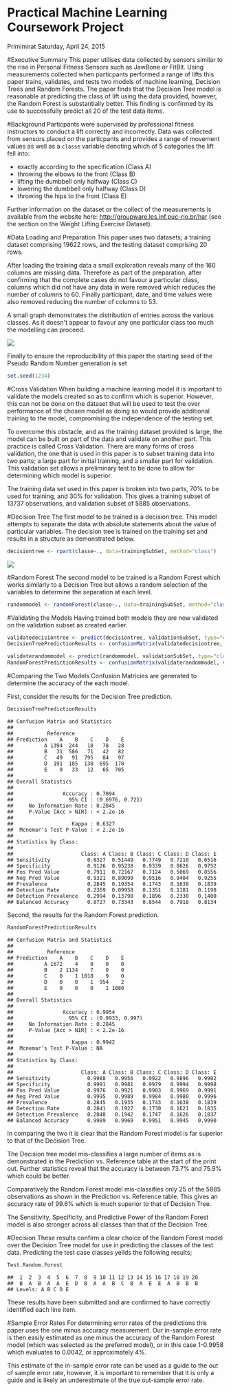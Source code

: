 # Practical Machine Learning Coursework Project
Primimirat
Saturday, April 24, 2015  





#Executive Summary
This paper utilises data collected by sensors similar to the rise in Personal Fitness Sensors such as JawBone or FitBit. Using measurements collected when particpants performed a range of lifts this paper trains, validates, and tests two models of machine learning, Decision Trees and Random Forests. 
The paper finds that the Decision Tree model is reasonable at predicting the class of lift using the data provided, however, the Random Forest is substantially better. This finding is confirmed by its use to successfully predict all 20 of the test data items. 

#Background
Particpants were supervised by professional fitness instructors to conduct a lift correctly and incorrectly. Data was collected from sensors placed on the particpants and provides a range of movement values as well as a ```classe``` variable denoting which of 5 categories the lift fell into: 

* exactly according to the specification (Class A)
* throwing the elbows to the front (Class B)
* lifting the dumbbell only halfway (Class C)
* lowering the dumbbell only halfway (Class D)
* throwing the hips to the front (Class E)


Further information on the dataset or the collect of the measurements is available from the website here: http://groupware.les.inf.puc-rio.br/har (see the section on the Weight Lifting Exercise Dataset).

#Data Loading and Preparation
This paper uses two datasets; a training dataset comprising 19622 rows, and the testing dataset comprising 20 rows. 

After loading the training data a small exploration reveals many of the 160 columns are missing data. Therefore as part of the preparation, after confirming that the complete cases do not favour a particular class, columns which did not have any data in were removed which reduces the number of columns to 60. Finally participant, date, and time values were also removed reducing the number of columns to 53. 

A small graph demonstrates the distribution of entries across the various classes. As it doesn't appear to favour any one particular class too much the modelling can proceed. 


![](Coursework_Markdown_files/figure-html/unnamed-chunk-4-1.png) 

Finally to ensure the reproducibility of this paper the starting seed of the Pseudo Random Number generation is set 

```r
set.seed(1234)
```

#Cross Validation
When building a machine learning model it is important to validate the models created so as to confirm which is superior. However, this can not be done on the dataset that will be used to test the over performance of the chosen model as doing so would provide additional training to the model, compromising the independence of the testing set. 

To overcome this obstacle, and as the training dataset provided is large, the model can be built on part of the data and validate on another part. This practice is called Cross Validation. There are many forms of cross validation, the one that is used in this paper is to subset training data into two parts; a large part for initial training, and a smaller part for validation. This validation set allows a preliminary test to be done to allow for determining which model is superior. 

The training data set used in this paper is broken into two parts, 70% to be used for training, and 30% for validation. This gives a training subset of 13737 observations, and validation subset of 5885 observations. 

#Decision Tree
The first model to be trained is a decision tree. This model attempts to separate the data with absolute statements about the value of particular variables. The decision tree is trained on the training set and results in a structure as demonstrated below. 



```r
decisiontree <- rpart(classe~., data=trainingSubSet, method="class")
```
![](Coursework_Markdown_files/figure-html/unnamed-chunk-7-1.png) 

#Random Forest
The second model to be trained is a Random Forest which works similarly to a Decision Tree but allows a random selection of the variables to determine the separation at each level. 


```r
randommodel <- randomForest(classe~., data=trainingSubSet, method="class")
```

#Validating the Models
Having trained both models they are now validated on the validation subset as created earlier. 


```r
validatedecisiontree <- predict(decisiontree, validationSubSet, type="class")
DecisionTreePredictionResults <- confusionMatrix(validatedecisiontree, validationSubSet$classe)
```


```r
validaterandommodel <- predict(randommodel, validationSubSet, type="class")
RandomForestPredictionResults <- confusionMatrix(validaterandommodel, validationSubSet$classe)
```

#Comparing the Two Models
Confusion Matricies are generated to determine the accuracy of the each model. 

First, consider the results for the Decision Tree prediction.


```r
DecisionTreePredictionResults
```

```
## Confusion Matrix and Statistics
## 
##           Reference
## Prediction    A    B    C    D    E
##          A 1394  244   18   78   28
##          B   31  586   71   42   82
##          C   49   91  795   84   97
##          D  191  185  130  695  170
##          E    9   33   12   65  705
## 
## Overall Statistics
##                                          
##                Accuracy : 0.7094         
##                  95% CI : (0.6976, 0.721)
##     No Information Rate : 0.2845         
##     P-Value [Acc > NIR] : < 2.2e-16      
##                                          
##                   Kappa : 0.6327         
##  Mcnemar's Test P-Value : < 2.2e-16      
## 
## Statistics by Class:
## 
##                      Class: A Class: B Class: C Class: D Class: E
## Sensitivity            0.8327  0.51449   0.7749   0.7210   0.6516
## Specificity            0.9126  0.95238   0.9339   0.8626   0.9752
## Pos Pred Value         0.7911  0.72167   0.7124   0.5069   0.8556
## Neg Pred Value         0.9321  0.89099   0.9516   0.9404   0.9255
## Prevalence             0.2845  0.19354   0.1743   0.1638   0.1839
## Detection Rate         0.2369  0.09958   0.1351   0.1181   0.1198
## Detection Prevalence   0.2994  0.13798   0.1896   0.2330   0.1400
## Balanced Accuracy      0.8727  0.73343   0.8544   0.7918   0.8134
```

Second, the results for the Random Forest prediction. 


```r
RandomForestPredictionResults
```

```
## Confusion Matrix and Statistics
## 
##           Reference
## Prediction    A    B    C    D    E
##          A 1672    4    0    0    0
##          B    2 1134    7    0    0
##          C    0    1 1018    9    0
##          D    0    0    1  954    2
##          E    0    0    0    1 1080
## 
## Overall Statistics
##                                          
##                Accuracy : 0.9954         
##                  95% CI : (0.9933, 0.997)
##     No Information Rate : 0.2845         
##     P-Value [Acc > NIR] : < 2.2e-16      
##                                          
##                   Kappa : 0.9942         
##  Mcnemar's Test P-Value : NA             
## 
## Statistics by Class:
## 
##                      Class: A Class: B Class: C Class: D Class: E
## Sensitivity            0.9988   0.9956   0.9922   0.9896   0.9982
## Specificity            0.9991   0.9981   0.9979   0.9994   0.9998
## Pos Pred Value         0.9976   0.9921   0.9903   0.9969   0.9991
## Neg Pred Value         0.9995   0.9989   0.9984   0.9980   0.9996
## Prevalence             0.2845   0.1935   0.1743   0.1638   0.1839
## Detection Rate         0.2841   0.1927   0.1730   0.1621   0.1835
## Detection Prevalence   0.2848   0.1942   0.1747   0.1626   0.1837
## Balanced Accuracy      0.9989   0.9969   0.9951   0.9945   0.9990
```

In comparing the two it is clear that the Random Forest model is far superior to that of the Decision Tree. 

The Decision tree model mis-classifies a large number of items as is demonstrated in the Prediction vs. Reference table at the start of the print out. Further statistics reveal that the accuracy is between 73.7% and 75.9% which could be better. 

Comparatively the Random Forest model mis-classifies only 25 of the 5885 observations as shown in the Prediction vs. Reference table. This gives an accuracy rate of 99.6% which is much superior to that of Decision Tree.

The Sensitivity, Specificity, and Predictive Power of the Random Forest model is also stronger across all classes than that of the Decision Tree.

#Decision
These results confirm a clear choice of the Random Forest model over the Decision Tree model for use in predicting the classes of the test data. Predicting the test case classes yeilds the following results; 




```r
Test.Random.Forest
```

```
##  1  2  3  4  5  6  7  8  9 10 11 12 13 14 15 16 17 18 19 20 
##  B  A  B  A  A  E  D  B  A  A  B  C  B  A  E  E  A  B  B  B 
## Levels: A B C D E
```

These results have been submitted and are confirmed to have correctly identified each line item. 

#Sample Error Rates
For determining error rates of the predictions this paper uses the one minus accuracy measurement. Our in-sample error rate is then easily estimated as one minus the accuracy of the Random Forest model (which was selected as the preferred model), or in this case 1-0.9958 which evaluates to 0.0042, or approximately 4%. 

This estimate of the in-sample error rate can be used as a guide to the out of sample error rate, however, it is important to remember that it is only a guide and is likely an underestimate of the true out-sample error rate. 


